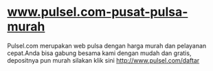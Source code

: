 www.pulsel.com-pusat-pulsa-murah
================================

Pulsel.com merupakan web pulsa dengan harga murah dan pelayanan cepat.Anda bisa gabung besama kami dengan mudah dan gratis, depositnya pun murah silakan klik sini http://www.pulsel.com/daftar
